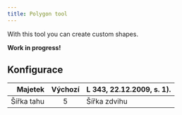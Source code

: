 ```yaml
---
title: Polygon tool
---
```


With this tool you can create custom shapes.

**Work in progress!**

## Konfigurace

|    Majetek | Výchozí | L 343, 22.12.2009, s. 1). |
| ---------: | :-----: | :---------------------------------------------------------------------------------------- |
| Šířka tahu |    5    | Šířka zdvihu                                                                              |
